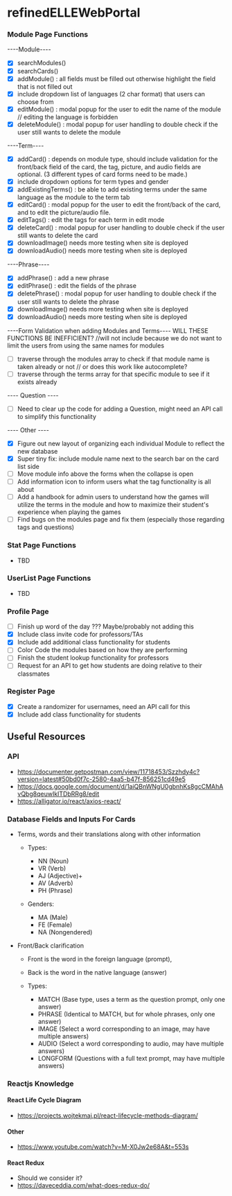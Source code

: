 # refinedELLEWebPortal

### Module Page Functions 
----Module----
- [x] searchModules()
- [x] searchCards()
- [x] addModule() : all fields must be filled out otherwise highlight the field that is not filled out 
- [x] include dropdown list of languages (2 char format) that users can choose from 
- [x] editModule() : modal popup for the user to edit the name of the module // editing the language is forbidden 
- [x] deleteModule() : modal popup for user handling to double check if the user still wants to delete the module 

----Term----
- [x] addCard() : depends on module type, should include validation for the front/back field of the card, the tag, picture, and audio fields are optional. (3 different types of card forms need to be made.)
- [x] include dropdown options for term types and gender 
- [x] addExistingTerms() : be able to add existing terms under the same language as the module to the term tab
- [x] editCard() : modal popup for the user to edit the front/back of the card, and to edit the picture/audio file. 
- [x] editTags() : edit the tags for each term in edit mode  
- [x] deleteCard() : modal popup for user handling to double check if the user still wants to delete the card 
- [x] downloadImage() needs more testing when site is deployed
- [x] downloadAudio() needs more testing when site is deployed

----Phrase----
- [x] addPhrase() : add a new phrase 
- [x] editPhrase() : edit the fields of the phrase 
- [x] deletePhrase() : modal popup for user handling to double check if the user still wants to delete the phrase
- [x] downloadImage() needs more testing when site is deployed
- [x] downloadAudio() needs more testing when site is deployed

----Form Validation when adding Modules and Terms---- 
WILL THESE FUNCTIONS BE INEFFICIENT? 
//will not include because we do not want to limit the users from using the same names for modules 
- [ ] traverse through the modules array to check if that module name is taken already or not // or does this work like autocomplete? 
- [ ] traverse through the terms array for that specific module to see if it exists already

---- Question ----
- [ ] Need to clear up the code for adding a Question, might need an API call to simplify this functionality 

---- Other ----
- [x] Figure out new layout of organizing each individual Module to reflect the new database 
- [x] Super tiny fix: include module name next to the search bar on the card list side 
- [ ] Move module info above the forms when the collapse is open 
- [ ] Add information icon to inform users what the tag functionality is all about 
- [ ] Add a handbook for admin users to understand how the games will utilize the terms in the module and how to maximize their student's experience when playing the games
- [ ] Find bugs on the modules page and fix them (especially those regarding tags and questions) 

### Stat Page Functions
- TBD 

### UserList Page Functions
- TBD 

### Profile Page 
- [ ] Finish up word of the day ??? Maybe/probably not adding this 
- [x] Include class invite code for professors/TAs
- [x] Include add additional class functionality for students 
- [ ] Color Code the modules based on how they are performing 
- [ ] Finish the student lookup functionality for professors 
- [ ] Request for an API to get how students are doing relative to their classmates 

### Register Page 
- [x] Create a randomizer for usernames, need an API call for this
- [x] Include add class functionality for students 

## Useful Resources 
### API 
- https://documenter.getpostman.com/view/11718453/Szzhdy4c?version=latest#50bd0f7c-2580-4aa5-b47f-856251cd49e5
- https://docs.google.com/document/d/1aiQBnWNgU0gbnhKs8gcCMAhAvQbg8qeuwIkITDbRRg8/edit
- https://alligator.io/react/axios-react/

### Database Fields and Inputs For Cards 
- Terms, words and their translations along with other information
  - Types:
    - NN  (Noun)
    - VR  (Verb)
    - AJ  (Adjective)+
    - AV  (Adverb)
    - PH  (Phrase)

  - Genders:
    - MA (Male)
    - FE (Female)
    - NA (Nongendered)

- Front/Back clarification
  - Front is the word in the foreign language (prompt),
  - Back is the word in the native language (answer)

  - Types:
    - MATCH       (Base type, uses a term as the question prompt, only one answer)
    - PHRASE      (Identical to MATCH, but for whole phrases, only one answer)
    - IMAGE       (Select a word corresponding to an image, may have multiple answers)
    - AUDIO       (Select a word corresponding to audio, may have multiple answers)
    - LONGFORM    (Questions with a full text prompt, may have multiple answers)

### Reactjs Knowledge 
#### React Life Cycle Diagram 
- https://projects.wojtekmaj.pl/react-lifecycle-methods-diagram/
#### Other
- https://www.youtube.com/watch?v=M-X0Jw2e68A&t=553s
#### React Redux 
- Should we consider it? 
- https://daveceddia.com/what-does-redux-do/
